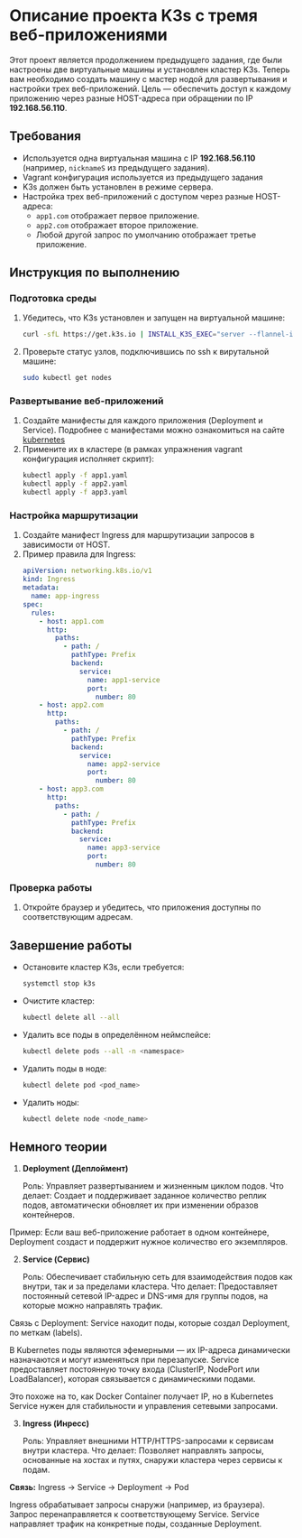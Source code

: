 # Описание проекта K3s с тремя веб-приложениями

Этот проект является продолжением предыдущего задания, где были настроены две виртуальные машины и установлен кластер K3s. Теперь вам необходимо создать машину с мастер нодой для развертывания и настройки трех веб-приложений. Цель — обеспечить доступ к каждому приложению через разные HOST-адреса при обращении по IP **192.168.56.110**.

## Требования

- Используется одна виртуальная машина с IP **192.168.56.110** (например, `nicknameS` из предыдущего задания).
- Vagrant конфигурация используется из предыдущего задания   
- K3s должен быть установлен в режиме сервера.  
- Настройка трех веб-приложений с доступом через разные HOST-адреса:  
  - `app1.com` отображает первое приложение.  
  - `app2.com` отображает второе приложение.  
  - Любой другой запрос по умолчанию отображает третье приложение.  

## Инструкция по выполнению

### Подготовка среды

1. Убедитесь, что K3s установлен и запущен на виртуальной машине:
   ```bash
   curl -sfL https://get.k3s.io | INSTALL_K3S_EXEC="server --flannel-iface eth1" sh -s - --token 12345
   ```
2. Проверьте статус узлов, подключившись по ssh к вирутальной машине:
   ```bash
   sudo kubectl get nodes
   ```

### Развертывание веб-приложений

1. Создайте манифесты для каждого приложения (Deployment и Service). Подробнее с манифестами можно ознакомиться на сайте [kubernetes](https://kubernetes.io/docs/concepts/workloads/controllers/deployment/)
2. Примените их в кластере (в рамках упражнения vagrant конфигурация исполняет скрипт):
   ```bash
   kubectl apply -f app1.yaml
   kubectl apply -f app2.yaml
   kubectl apply -f app3.yaml
   ```

### Настройка маршрутизации

1. Создайте манифест Ingress для маршрутизации запросов в зависимости от HOST.
2. Пример правила для Ingress:
   ```yaml
   apiVersion: networking.k8s.io/v1
   kind: Ingress
   metadata:
     name: app-ingress
   spec:
     rules:
       - host: app1.com
         http:
           paths:
             - path: /
               pathType: Prefix
               backend:
                 service:
                   name: app1-service
                   port:
                     number: 80
       - host: app2.com
         http:
           paths:
             - path: /
               pathType: Prefix
               backend:
                 service:
                   name: app2-service
                   port:
                     number: 80
       - host: app3.com
         http:
           paths:
             - path: /
               pathType: Prefix
               backend:
                 service:
                   name: app3-service
                   port:
                     number: 80
   ```

### Проверка работы

1. Откройте браузер и убедитесь, что приложения доступны по соответствующим адресам.

## Завершение работы

- Остановите кластер K3s, если требуется:
  ```bash
  systemctl stop k3s
  ```
- Очистите кластер:
  ```bash
  kubectl delete all --all
  ```
- Удалить все поды в определённом неймспейсе:
  ```bash
  kubectl delete pods --all -n <namespace>
  ```
- Удалить поды в ноде:
  ```bash
  kubectl delete pod <pod_name>
  ```
- Удалить ноды:
  ```bash
  kubectl delete node <node_name>
  ```

## Немного теории

1. **Deployment (Деплоймент)**

    Роль: Управляет развертыванием и жизненным циклом подов.
    Что делает: Создает и поддерживает заданное количество реплик подов, автоматически обновляет их при изменении образов контейнеров.

Пример:
Если ваш веб-приложение работает в одном контейнере, Deployment создаст и поддержит нужное количество его экземпляров.

2. **Service (Сервис)**

    Роль: Обеспечивает стабильную сеть для взаимодействия подов как внутри, так и за пределами кластера.
    Что делает: Предоставляет постоянный сетевой IP-адрес и DNS-имя для группы подов, на которые можно направлять трафик.

Связь с Deployment:
Service находит поды, которые создал Deployment, по меткам (labels).

В Kubernetes поды являются эфемерными — их IP-адреса динамически назначаются и могут изменяться при перезапуске.
Service предоставляет постоянную точку входа (ClusterIP, NodePort или LoadBalancer), которая связывается с динамическими подами.

Это похоже на то, как Docker Container получает IP, но в Kubernetes Service нужен для стабильности и управления сетевыми запросами.

3. **Ingress (Инресс)**

    Роль: Управляет внешними HTTP/HTTPS-запросами к сервисам внутри кластера.
    Что делает: Позволяет направлять запросы, основанные на хостах и путях, снаружи кластера через сервисы к подам.


**Связь:**
Ingress → Service → Deployment → Pod

Ingress обрабатывает запросы снаружи (например, из браузера).
Запрос перенаправляется к соответствующему Service.
Service направляет трафик на конкретные поды, созданные Deployment.

